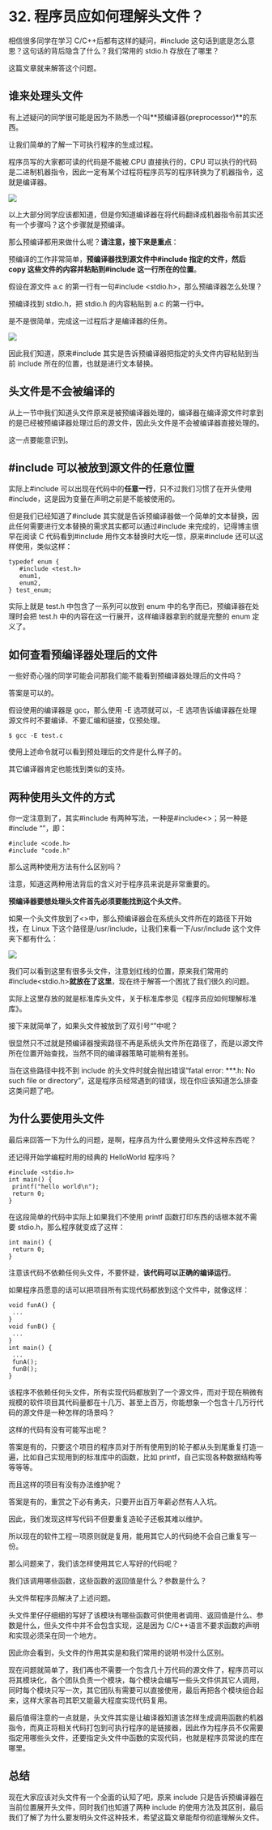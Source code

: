 # 32. 程序员应如何理解头文件？

相信很多同学在学习 C/C++后都有这样的疑问，#include 这句话到底是怎么意思？这句话的背后隐含了什么？我们常用的 stdio.h 存放在了哪里？

这篇文章就来解答这个问题。

## 谁来处理头文件

有上述疑问的同学很可能是因为不熟悉一个叫**预编译器(preprocessor)**的东西。

让我们简单的了解一下可执行程序的生成过程。

程序员写的大家都可读的代码是不能被.CPU 直接执行的，CPU 可以执行的代码是二进制机器指令，因此一定有某个过程将程序员写的程序转换为了机器指令，这就是编译器。

![](.gitbook/assets/32_1.jpg)

以上大部分同学应该都知道，但是你知道编译器在将代码翻译成机器指令前其实还有一个步骤吗？这个步骤就是预编译。

那么预编译都用来做什么呢？**请注意，接下来是重点**：

预编译的工作非常简单，**预编译器找到源文件中#include 指定的文件，然后 copy 这些文件的内容并粘贴到#include 这一行所在的位置**。

假设在源文件 a.c 的第一行有一句#include \<stdio.h>，那么预编译器怎么处理？

预编译找到 stdio.h，把 stdio.h 的内容粘贴到 a.c 的第一行中。

是不是很简单，完成这一过程后才是编译器的任务。

![](.gitbook/assets/32_2.jpg)

因此我们知道，原来#include 其实是告诉预编译器把指定的头文件内容粘贴到当前 include 所在的位置，也就是进行文本替换。

## 头文件是不会被编译的

从上一节中我们知道头文件原来是被预编译器处理的，编译器在编译源文件时拿到的是已经被预编译器处理过后的源文件，因此头文件是不会被编译器直接处理的。

这一点要能意识到。

## #include 可以被放到源文件的任意位置

实际上#include 可以出现在代码中的**任意一行**，只不过我们习惯了在开头使用#include，这是因为变量在声明之前是不能被使用的。

但是我们已经知道了#include 其实就是告诉预编译器做一个简单的文本替换，因此任何需要进行文本替换的需求其实都可以通过#include 来完成的，记得博主很早在阅读 C 代码看到#include 用作文本替换时大吃一惊，原来#include 还可以这样使用，类似这样：

```
typedef enum {
   #include <test.h>
   enum1,
   enum2,
} test_enum;
```

实际上就是 test.h 中包含了一系列可以放到 enum 中的名字而已，预编译器在处理时会把 test.h 中的内容在这一行展开，这样编译器拿到的就是完整的 enum 定义了。

## 如何查看预编译器处理后的文件

一些好奇心强的同学可能会问那我们能不能看到预编译器处理后的文件吗？

答案是可以的。

假设使用的编译器是 gcc，那么使用 -E 选项就可以，-E 选项告诉编译器在处理源文件时不要编译、不要汇编和链接，仅预处理。

```
$ gcc -E test.c
```

使用上述命令就可以看到预处理后的文件是什么样子的。

其它编译器肯定也能找到类似的支持。

## 两种使用头文件的方式

你一定注意到了，其实#include 有两种写法，一种是#include<>；另一种是#include “”，即：

```
#include <code.h>
#include "code.h"
```

那么这两种使用方法有什么区别吗？

注意，知道这两种用法背后的含义对于程序员来说是非常重要的。

**预编译器要想处理头文件首先必须要能找到这个头文件**。

如果一个头文件放到了<>中，那么预编译器会在系统头文件所在的路径下开始找，在 Linux 下这个路径是/usr/include，让我们来看一下/usr/include 这个文件夹下都有什么：

![](.gitbook/assets/32_3.jpg)

我们可以看到这里有很多头文件，注意划红线的位置，原来我们常用的#include\<stdio.h>**就放在了这里**，现在终于解答一个困扰了我们很久的问题。

实际上这里存放的就是标准库头文件，关于标准库参见《程序员应如何理解标准库》。

接下来就简单了，如果头文件被放到了双引号“”中呢？

很显然只不过就是预编译器搜索路径不再是系统头文件所在路径了，而是以源文件所在位置开始查找，当然不同的编译器策略可能稍有差别。

当在这些路径中找不到 include 的头文件时就会抛出错误“fatal error: \*\*\*.h: No such file or directory”，这是程序员经常遇到的错误，现在你应该知道怎么排查这类问题了吧。

## 为什么要使用头文件

最后来回答一下为什么的问题，是啊，程序员为什么要使用头文件这种东西呢？

还记得开始学编程时用的经典的 HelloWorld 程序吗？

```
#include <stdio.h>
int main() {
 printf("hello world\n");
 return 0;
}
```

在这段简单的代码中实际上如果我们不使用 printf 函数打印东西的话根本就不需要 stdio.h，那么程序就变成了这样：

```
int main() {
 return 0;
}
```

注意该代码不依赖任何头文件，不要怀疑，**该代码可以正确的编译运行**。

如果程序员愿意的话可以把项目所有实现代码都放到这个文件中，就像这样：

```
void funA() {
 ...
}
void funB() {
 ...
}
int main() {
 ...
 funA();
 funB();
}
```

该程序不依赖任何头文件，所有实现代码都放到了一个源文件，而对于现在稍微有规模的软件项目其代码量都在十几万、甚至上百万，你能想象一个包含十几万行代码的源文件是一种怎样的场景吗？

这样的代码有没有可能写出呢？

答案是有的，只要这个项目的程序员对于所有使用到的轮子都从头到尾重复打造一遍，比如自己实现用到的标准库中的函数，比如 printf，自己实现各种数据结构等等等等。

而且这样的项目有没有办法维护呢？

答案是有的，重赏之下必有勇夫，只要开出百万年薪必然有人入坑。

因此，我们发现这样写代码不但要重复造轮子还极其难以维护。

所以现在的软件工程一项原则就是复用，能用其它人的代码绝不会自己重复写一份。

那么问题来了，我们该怎样使用其它人写好的代码呢？

我们该调用哪些函数，这些函数的返回值是什么？参数是什么？

头文件帮程序员解决了上述问题。

头文件里仔仔细细的写好了该模块有哪些函数可供使用者调用、返回值是什么、参数是什么，但头文件中并不会包含实现，这是因为 C/C++语言不要求函数的声明和实现必须呆在同一个地方。

因此你会看到，头文件的作用其实是和我们常用的说明书没什么区别。

现在问题就简单了，我们再也不需要一个包含几十万代码的源文件了，程序员可以将其模块化，各个团队负责一个模块，每个模块会编写一些头文件供其它人调用，同时每个模块只写一次，其它团队有需要可以直接使用，最后再把各个模块组合起来，这样大家各司其职又能最大程度实现代码复用。

最后值得注意的一点就是，头文件其实是让编译器知道该怎样生成调用函数的机器指令，而真正将相关代码打包到可执行程序的是链接器，因此作为程序员不仅需要指定用哪些头文件，还要指定头文件中函数的实现代码，也就是程序员常说的库在哪里。

## 总结

现在大家应该对头文件有一个全面的认知了吧，原来 include 只是告诉预编译器在当前位置展开头文件，同时我们也知道了两种 include 的使用方法及其区别，最后我们了解了为什么要发明头文件这种技术，希望这篇文章能帮你彻底理解头文件。

